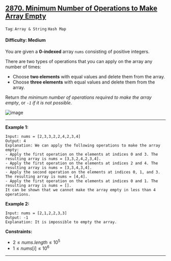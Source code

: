 ## [2870. Minimum Number of Operations to Make Array Empty](https://leetcode.com/problems/minimum-number-of-operations-to-make-array-empty)

```Tag```: ```Array & String``` ```Hash Map```

#### Difficulty: Medium

You are given a __0-indexed__ array ```nums``` consisting of positive integers.

There are two types of operations that you can apply on the array any number of times:

- Choose __two elements__ with equal values and delete them from the array.
- Choose __three elements__ with equal values and delete them from the array.

Return _the minimum number of operations required to make the array empty_, or _```-1``` if it is not possible_.

![image](https://github.com/quananhle/Python/assets/35042430/af0aa3da-77c5-4c93-9882-22dc14973309)

---

__Example 1:__
```
Input: nums = [2,3,3,2,2,4,2,3,4]
Output: 4
Explanation: We can apply the following operations to make the array empty:
- Apply the first operation on the elements at indices 0 and 3. The resulting array is nums = [3,3,2,4,2,3,4].
- Apply the first operation on the elements at indices 2 and 4. The resulting array is nums = [3,3,4,3,4].
- Apply the second operation on the elements at indices 0, 1, and 3. The resulting array is nums = [4,4].
- Apply the first operation on the elements at indices 0 and 1. The resulting array is nums = [].
It can be shown that we cannot make the array empty in less than 4 operations.
```

__Example 2:__
```
Input: nums = [2,1,2,2,3,3]
Output: -1
Explanation: It is impossible to empty the array.
```

__Constraints:__

- $2 \le nums.length \le 10^5$
- $1 \le nums[i] \le 10^6$

---

